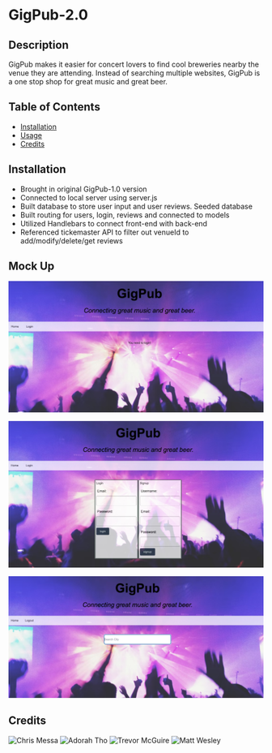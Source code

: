 # GigPub-2.0

## Description
GigPub makes it easier for concert lovers to find cool breweries nearby the venue they are attending.  Instead of searching multiple websites, GigPub is a one stop shop for great music and great beer.

## Table of Contents
- [Installation](#installation)
- [Usage](#usage)
- [Credits](#credits)

## Installation
- Brought in original GigPub-1.0 version
- Connected to local server using server.js
- Built database to store user input and user reviews. Seeded database
- Built routing for users, login, reviews and connected to models
- Utilized Handlebars to connect front-end with back-end
- Referenced tickemaster API to filter out venueId to add/modify/delete/get reviews

## Mock Up

![GigPub Homepage](./public/images/gigpub-homepage.jpg)

![GigPub Login Page](./public/images/gigpub-login.jpg)

![GigPub User Search](./public/images/gigpub-user-search.jpg)

## Credits
![Chris Messa](https://github.com/Chris-Messa)
![Adorah Tho](https://github.com/thoak90codes)
![Trevor McGuire](https://github.com/Trevor-McGuire)
![Matt Wesley](https://github.com/mewesley1984)





